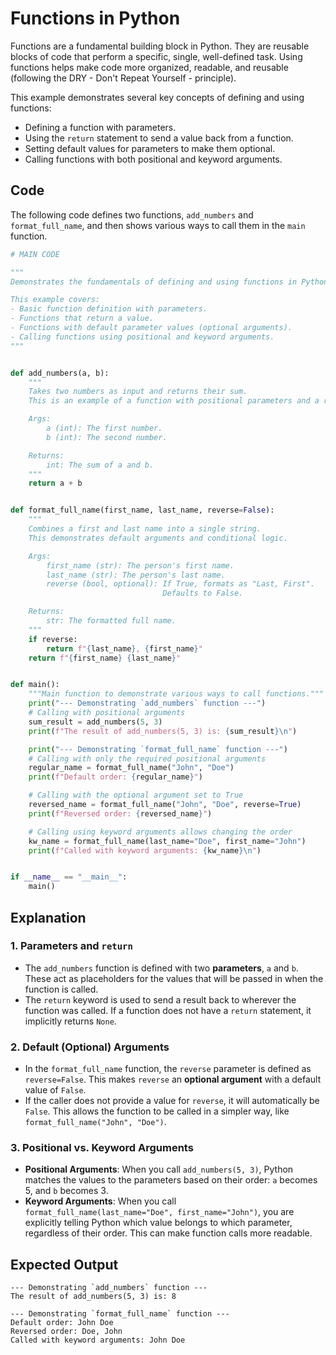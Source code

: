 # Functions in Python

Functions are a fundamental building block in Python. They are reusable blocks of code that perform a specific, single, well-defined task. Using functions helps make code more organized, readable, and reusable (following the DRY - Don't Repeat Yourself - principle).

This example demonstrates several key concepts of defining and using functions:

-   Defining a function with parameters.
-   Using the `return` statement to send a value back from a function.
-   Setting default values for parameters to make them optional.
-   Calling functions with both positional and keyword arguments.

## Code

The following code defines two functions, `add_numbers` and `format_full_name`, and then shows various ways to call them in the `main` function.

```python
# MAIN CODE

"""
Demonstrates the fundamentals of defining and using functions in Python.

This example covers:
- Basic function definition with parameters.
- Functions that return a value.
- Functions with default parameter values (optional arguments).
- Calling functions using positional and keyword arguments.
"""


def add_numbers(a, b):
    """
    Takes two numbers as input and returns their sum.
    This is an example of a function with positional parameters and a return value.

    Args:
        a (int): The first number.
        b (int): The second number.

    Returns:
        int: The sum of a and b.
    """
    return a + b


def format_full_name(first_name, last_name, reverse=False):
    """
    Combines a first and last name into a single string.
    This demonstrates default arguments and conditional logic.

    Args:
        first_name (str): The person's first name.
        last_name (str): The person's last name.
        reverse (bool, optional): If True, formats as "Last, First".
                                  Defaults to False.

    Returns:
        str: The formatted full name.
    """
    if reverse:
        return f"{last_name}, {first_name}"
    return f"{first_name} {last_name}"


def main():
    """Main function to demonstrate various ways to call functions."""
    print("--- Demonstrating `add_numbers` function ---")
    # Calling with positional arguments
    sum_result = add_numbers(5, 3)
    print(f"The result of add_numbers(5, 3) is: {sum_result}\n")

    print("--- Demonstrating `format_full_name` function ---")
    # Calling with only the required positional arguments
    regular_name = format_full_name("John", "Doe")
    print(f"Default order: {regular_name}")

    # Calling with the optional argument set to True
    reversed_name = format_full_name("John", "Doe", reverse=True)
    print(f"Reversed order: {reversed_name}")

    # Calling using keyword arguments allows changing the order
    kw_name = format_full_name(last_name="Doe", first_name="John")
    print(f"Called with keyword arguments: {kw_name}\n")


if __name__ == "__main__":
    main()
```

## Explanation

### 1. Parameters and `return`

-   The `add_numbers` function is defined with two **parameters**, `a` and `b`. These act as placeholders for the values that will be passed in when the function is called.
-   The `return` keyword is used to send a result back to wherever the function was called. If a function does not have a `return` statement, it implicitly returns `None`.

### 2. Default (Optional) Arguments

-   In the `format_full_name` function, the `reverse` parameter is defined as `reverse=False`. This makes `reverse` an **optional argument** with a default value of `False`.
-   If the caller does not provide a value for `reverse`, it will automatically be `False`. This allows the function to be called in a simpler way, like `format_full_name("John", "Doe")`.

### 3. Positional vs. Keyword Arguments

-   **Positional Arguments**: When you call `add_numbers(5, 3)`, Python matches the values to the parameters based on their order: `a` becomes 5, and `b` becomes 3.
-   **Keyword Arguments**: When you call `format_full_name(last_name="Doe", first_name="John")`, you are explicitly telling Python which value belongs to which parameter, regardless of their order. This can make function calls more readable.

## Expected Output

```
--- Demonstrating `add_numbers` function ---
The result of add_numbers(5, 3) is: 8

--- Demonstrating `format_full_name` function ---
Default order: John Doe
Reversed order: Doe, John
Called with keyword arguments: John Doe
```
